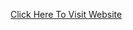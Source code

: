  [Click Here To Visit Website][link_porfolio]



 [link_porfolio]: <https://master--sbrajen7.netlify.app/>
